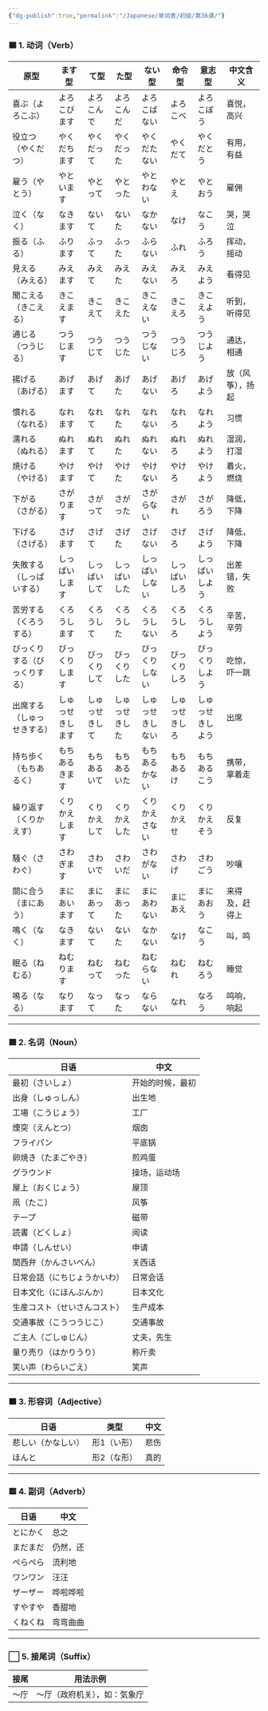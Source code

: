 ```yaml
---
{"dg-publish":true,"permalink":"/Japanese/单词表/初级/第36课/"}
---
```


### 🟦 1. 动词（Verb）

|原型|ます型|て型|た型|ない型|命令型|意志型|中文含义|
|---|---|---|---|---|---|---|---|
|喜ぶ（よろこぶ）|よろこびます|よろこんで|よろこんだ|よろこばない|よろこべ|よろこぼう|喜悦，高兴|
|役立つ（やくだつ）|やくだちます|やくだって|やくだった|やくだたない|やくだて|やくだとう|有用，有益|
|雇う（やとう）|やといます|やとって|やとった|やとわない|やとえ|やとおう|雇佣|
|泣く（なく）|なきます|ないて|ないた|なかない|なけ|なこう|哭，哭泣|
|振る（ふる）|ふります|ふって|ふった|ふらない|ふれ|ふろう|挥动，摇动|
|見える（みえる）|みえます|みえて|みえた|みえない|みえろ|みえよう|看得见|
|聞こえる（きこえる）|きこえます|きこえて|きこえた|きこえない|きこえろ|きこえよう|听到，听得见|
|通じる（つうじる）|つうじます|つうじて|つうじた|つうじない|つうじろ|つうじよう|通达，相通|
|揚げる（あげる）|あげます|あげて|あげた|あげない|あげろ|あげよう|放（风筝），扬起|
|慣れる（なれる）|なれます|なれて|なれた|なれない|なれろ|なれよう|习惯|
|濡れる（ぬれる）|ぬれます|ぬれて|ぬれた|ぬれない|ぬれろ|ぬれよう|湿润，打湿|
|焼ける（やける）|やけます|やけて|やけた|やけない|やけろ|やけよう|着火，燃烧|
|下がる（さがる）|さがります|さがって|さがった|さがらない|さがれ|さがろう|降低，下降|
|下げる（さげる）|さげます|さげて|さげた|さげない|さげろ|さげよう|降低，下降|
|失敗する（しっぱいする）|しっぱいします|しっぱいして|しっぱいした|しっぱいしない|しっぱいしろ|しっぱいしよう|出差错，失败|
|苦労する（くろうする）|くろうします|くろうして|くろうした|くろうしない|くろうしろ|くろうしよう|辛苦，辛劳|
|びっくりする（びっくりする）|びっくりします|びっくりして|びっくりした|びっくりしない|びっくりしろ|びっくりしよう|吃惊，吓一跳|
|出席する（しゅっせきする）|しゅっせきします|しゅっせきして|しゅっせきした|しゅっせきしない|しゅっせきしろ|しゅっせきしよう|出席|
|持ち歩く（もちあるく）|もちあるきます|もちあるいて|もちあるいた|もちあるかない|もちあるけ|もちあるこう|携带，拿着走|
|繰り返す（くりかえす）|くりかえします|くりかえして|くりかえした|くりかえさない|くりかえせ|くりかえそう|反复|
|騒ぐ（さわぐ）|さわぎます|さわいで|さわいだ|さわがない|さわげ|さわごう|吵嚷|
|間に合う（まにあう）|まにあいます|まにあって|まにあった|まにあわない|まにあえ|まにあおう|来得及，赶得上|
|鳴く（なく）|なきます|ないて|ないた|なかない|なけ|なこう|叫，鸣|
|眠る（ねむる）|ねむります|ねむって|ねむった|ねむらない|ねむれ|ねむろう|睡觉|
|鳴る（なる）|なります|なって|なった|ならない|なれ|なろう|鸣响，响起|

---

### 🟩 2. 名词（Noun）

|日语|中文|
|---|---|
|最初（さいしょ）|开始的时候，最初|
|出身（しゅっしん）|出生地|
|工場（こうじょう）|工厂|
|煙突（えんとつ）|烟囱|
|フライパン|平底锅|
|卵焼き（たまごやき）|煎鸡蛋|
|グラウンド|操场，运动场|
|屋上（おくじょう）|屋顶|
|凧（たこ）|风筝|
|テープ|磁带|
|読書（どくしょ）|阅读|
|申請（しんせい）|申请|
|関西弁（かんさいべん）|关西话|
|日常会話（にちじょうかいわ）|日常会话|
|日本文化（にほんぶんか）|日本文化|
|生産コスト（せいさんコスト）|生产成本|
|交通事故（こうつうじこ）|交通事故|
|ご主人（ごしゅじん）|丈夫，先生|
|量り売り（はかりうり）|称斤卖|
|笑い声（わらいごえ）|笑声|

---

### 🟧 3. 形容词（Adjective）

|日语|类型|中文|
|---|---|---|
|悲しい（かなしい）|形1（い形）|悲伤|
|ほんと|形2（な形）|真的|

---

### 🟨 4. 副词（Adverb）

|日语|中文|
|---|---|
|とにかく|总之|
|まだまだ|仍然，还|
|ぺらぺら|流利地|
|ワンワン|汪汪|
|ザーザー|哗啦哗啦|
|すやすや|香甜地|
|くねくね|弯弯曲曲|

---

### ⬜ 5. 接尾词（Suffix）

|接尾|用法示例|
|---|---|
|～庁|～厅（政府机关），如：気象庁|
